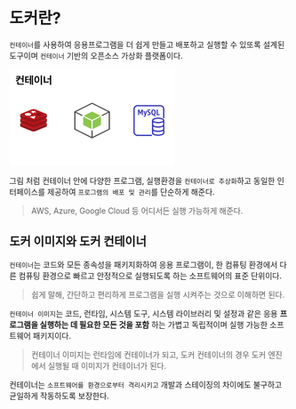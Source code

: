 # 도커란?

`컨테이너`를 사용하여 응용프로그램을 더 쉽게 만들고 배포하고 실행할 수 있또록 설계된 도구이며 `컨테이너` 기반의 오픈소스 가상화 플랫폼이다.

![IMAGES](./images/dockercontainer.png)

그림 처럼 컨테이너 안에 다양한 프로그램, 실행환경을 `컨테이너로 추상화`하고 동일한 인터페이스를 제공하여 `프로그램의 배포 및 관리`를 단순하게 해준다.

> AWS, Azure, Google Cloud 등 어디서든 실행 가능하게 해준다.

## 도커 이미지와 도커 컨테이너

`컨테이너`는 코드와 모든 종속성을 패키지화하여 응용 프로그램이, 한 컴퓨팅 환경에서 다른 컴퓨팅 환경으로 빠르고 안정적으로 실행되도록 하는 소프트웨어의 표준 단위이다.

> 쉽게 말해, 간단하고 편리하게 프로그램을 실행 시켜주는 것으로 이해하면 된다.

`컨테이너 이미지`는 코드, 런타임, 시스템 도구, 시스템 라이브러리 및 설정과 같은 응용 __프로그램을 실행하는 데 필요한 모든 것을 포함__ 하는 가볍고 독립적이며 실행 가능한 소프트웨어 패키지이다.

> 컨테이너 이미지는 런타임에 컨테이너가 되고, 도커 컨테이너의 경우 도커 엔진에서 실행될 때 이미지가 컨테이너가 된다.

컨테이너는 `소프트웨어를 환경으로부터 격리시키고` 개발과 스테이징의 차이에도 불구하고 균일하게 작동하도록 보장한다.